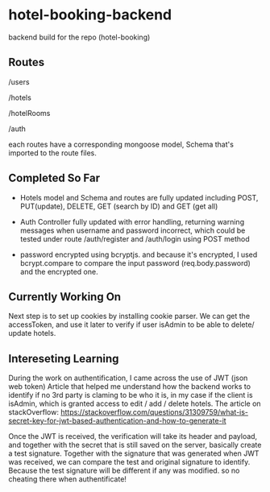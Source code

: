 # hotel-booking-backend
backend build for the repo (hotel-booking)

## Routes 
/users

/hotels

/hotelRooms

/auth

each routes have a corresponding mongoose model, Schema that's imported to the route files. 

## Completed So Far 

- Hotels model and Schema and routes are fully updated including POST, PUT(update), DELETE, GET (search by ID) and GET (get all)

- Auth Controller fully updated with error handling, returning warning messages when username and password incorrect, which could be tested under route /auth/register and /auth/login using POST method

- password encrypted using bcryptjs. and because it's encrypted, I used bcrypt.compare to compare the input password (req.body.password) and the encrypted one. 


## Currently Working On 

Next step is to set up cookies by installing cookie parser. We can get the accessToken, and use it later to verify if user isAdmin to be able to delete/ update hotels. 

## Intereseting Learning

During the work on authentification, I came across the use of JWT (json web token)
Article that helped me understand how the backend works to identify if no 3rd party is claming to be who it is, in my case if the client is isAdmin, which is granted access to edit / add / delete hotels. 
The article on stackOverflow: https://stackoverflow.com/questions/31309759/what-is-secret-key-for-jwt-based-authentication-and-how-to-generate-it

Once the JWT is received, the verification will take its header and payload, and together with the secret that is still saved on the server, basically create a test signature. Together with the signature that was generated when JWT was received, we can compare the test and original signature to identify. Because the test signature will be different if any was modified. so no cheating there when authentificate! 



